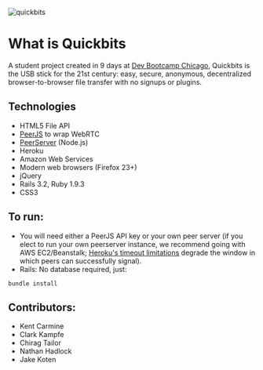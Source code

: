 ![quickbits](http://i.imgur.com/ulynnBc.png)

# What is Quickbits
A student project created in 9 days at [Dev Bootcamp Chicago](http://devbootcamp.com), Quickbits is the USB stick for the 21st century: easy, secure, anonymous, decentralized browser-to-browser file transfer with no signups or plugins.

## Technologies
- HTML5 File API
- [PeerJS](https://github.com/peers/peerjs/) to wrap WebRTC
- [PeerServer](https://github.com/peers/peerjs-server) (Node.js)
- Heroku
- Amazon Web Services
- Modern web browsers (Firefox 23+)
- jQuery
- Rails 3.2, Ruby 1.9.3
- CSS3

## To run:
- You will need either a PeerJS API key or your own peer server (if you elect to run your own peerserver instance, we recommend going with AWS EC2/Beanstalk; [Heroku's timeout limitations](https://devcenter.heroku.com/articles/request-timeout) degrade the window in which peers can successfully signal).
- Rails: No database required, just:
```
bundle install
```

## Contributors:
- Kent Carmine
- Clark Kampfe
- Chirag Tailor
- Nathan Hadlock
- Jake Koten
